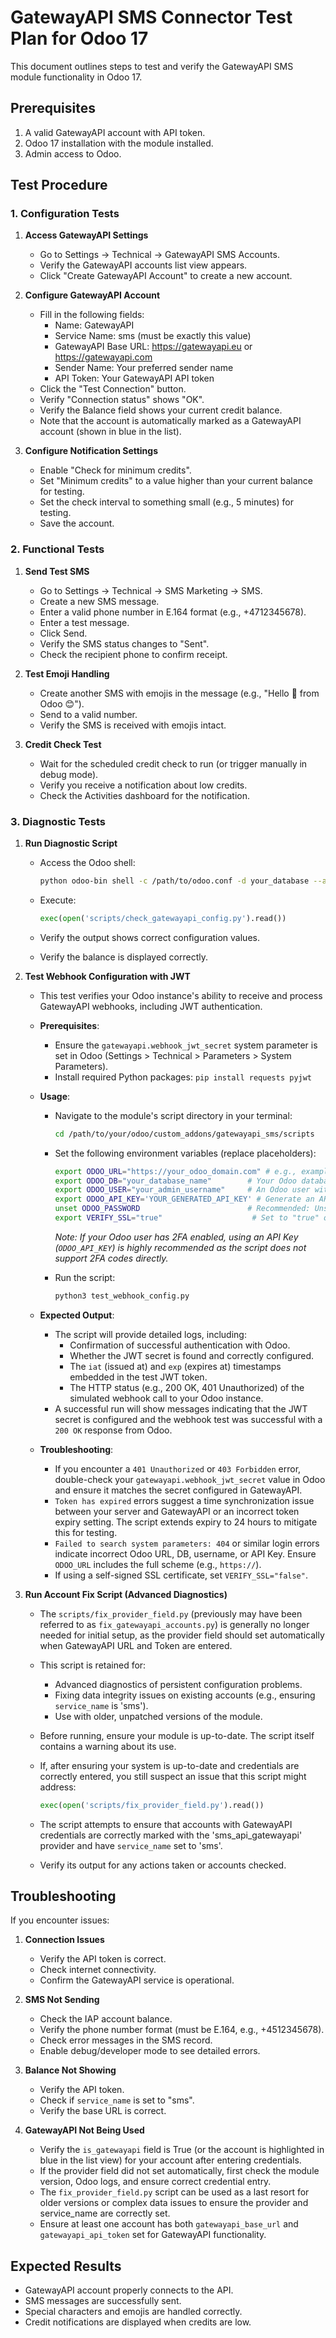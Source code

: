 # GatewayAPI SMS Connector Test Plan for Odoo 17

This document outlines steps to test and verify the GatewayAPI SMS module functionality in Odoo 17.

## Prerequisites

1. A valid GatewayAPI account with API token.
2. Odoo 17 installation with the module installed.
3. Admin access to Odoo.

## Test Procedure

### 1. Configuration Tests

1. **Access GatewayAPI Settings**
   - Go to Settings → Technical → GatewayAPI SMS Accounts.
   - Verify the GatewayAPI accounts list view appears.
   - Click "Create GatewayAPI Account" to create a new account.

2. **Configure GatewayAPI Account**
   - Fill in the following fields:
     - Name: GatewayAPI
     - Service Name: sms (must be exactly this value)
     - GatewayAPI Base URL: <https://gatewayapi.eu> or <https://gatewayapi.com>
     - Sender Name: Your preferred sender name
     - API Token: Your GatewayAPI API token
   - Click the "Test Connection" button.
   - Verify "Connection status" shows "OK".
   - Verify the Balance field shows your current credit balance.
   - Note that the account is automatically marked as a GatewayAPI account (shown in blue in the list).

3. **Configure Notification Settings**
   - Enable "Check for minimum credits".
   - Set "Minimum credits" to a value higher than your current balance for testing.
   - Set the check interval to something small (e.g., 5 minutes) for testing.
   - Save the account.

### 2. Functional Tests

1. **Send Test SMS**
   - Go to Settings → Technical → SMS Marketing → SMS.
   - Create a new SMS message.
   - Enter a valid phone number in E.164 format (e.g., +4712345678).
   - Enter a test message.
   - Click Send.
   - Verify the SMS status changes to "Sent".
   - Check the recipient phone to confirm receipt.

2. **Test Emoji Handling**
   - Create another SMS with emojis in the message (e.g., "Hello 👋 from Odoo 😊").
   - Send to a valid number.
   - Verify the SMS is received with emojis intact.

3. **Credit Check Test**
   - Wait for the scheduled credit check to run (or trigger manually in debug mode).
   - Verify you receive a notification about low credits.
   - Check the Activities dashboard for the notification.

### 3. Diagnostic Tests

1. **Run Diagnostic Script**
   - Access the Odoo shell:

     ```bash
     python odoo-bin shell -c /path/to/odoo.conf -d your_database --addons-path=/path/to/addons
     ```

   - Execute:

     ```python
     exec(open('scripts/check_gatewayapi_config.py').read())
     ```

   - Verify the output shows correct configuration values.
   - Verify the balance is displayed correctly.

2. **Test Webhook Configuration with JWT**
   - This test verifies your Odoo instance's ability to receive and process GatewayAPI webhooks, including JWT authentication.
   - **Prerequisites**:
     - Ensure the `gatewayapi.webhook_jwt_secret` system parameter is set in Odoo (Settings > Technical > Parameters > System Parameters).
     - Install required Python packages: `pip install requests pyjwt`
   - **Usage**:
     - Navigate to the module's script directory in your terminal:

       ```bash
       cd /path/to/your/odoo/custom_addons/gatewayapi_sms/scripts
       ```

     - Set the following environment variables (replace placeholders):

       ```bash
       export ODOO_URL="https://your_odoo_domain.com" # e.g., example.com or localhost:8069
       export ODOO_DB="your_database_name"        # Your Odoo database name
       export ODOO_USER="your_admin_username"     # An Odoo user with API access (e.g., admin)
       export ODOO_API_KEY='YOUR_GENERATED_API_KEY' # Generate an API key for ODOO_USER in Odoo (My Profile -> Account Security -> API Keys)
       unset ODOO_PASSWORD                        # Recommended: Unset password if using API key
       export VERIFY_SSL="true"                    # Set to "true" or "false" based on your SSL certificate setup
       ```

       *Note: If your Odoo user has 2FA enabled, using an API Key (`ODOO_API_KEY`) is highly recommended as the script does not support 2FA codes directly.*
     - Run the script:

       ```bash
       python3 test_webhook_config.py
       ```

   - **Expected Output**:
     - The script will provide detailed logs, including:
       - Confirmation of successful authentication with Odoo.
       - Whether the JWT secret is found and correctly configured.
       - The `iat` (issued at) and `exp` (expires at) timestamps embedded in the test JWT token.
       - The HTTP status (e.g., 200 OK, 401 Unauthorized) of the simulated webhook call to your Odoo instance.
     - A successful run will show messages indicating that the JWT secret is configured and the webhook test was successful with a `200 OK` response from Odoo.
   - **Troubleshooting**:
     - If you encounter a `401 Unauthorized` or `403 Forbidden` error, double-check your `gatewayapi.webhook_jwt_secret` value in Odoo and ensure it matches the secret configured in GatewayAPI.
     - `Token has expired` errors suggest a time synchronization issue between your server and GatewayAPI or an incorrect token expiry setting. The script extends expiry to 24 hours to mitigate this for testing.
     - `Failed to search system parameters: 404` or similar login errors indicate incorrect Odoo URL, DB, username, or API Key. Ensure `ODOO_URL` includes the full scheme (e.g., `https://`).
     - If using a self-signed SSL certificate, set `VERIFY_SSL="false"`.

3. **Run Account Fix Script (Advanced Diagnostics)**
   - The `scripts/fix_provider_field.py` (previously may have been referred to as `fix_gatewayapi_accounts.py`) is generally no longer needed for initial setup, as the provider field should set automatically when GatewayAPI URL and Token are entered.
   - This script is retained for:
     - Advanced diagnostics of persistent configuration problems.
     - Fixing data integrity issues on existing accounts (e.g., ensuring `service_name` is 'sms').
     - Use with older, unpatched versions of the module.
   - Before running, ensure your module is up-to-date. The script itself contains a warning about its use.
   - If, after ensuring your system is up-to-date and credentials are correctly entered, you still suspect an issue that this script might address:

     ```python
     exec(open('scripts/fix_provider_field.py').read())
     ```

   - The script attempts to ensure that accounts with GatewayAPI credentials are correctly marked with the 'sms_api_gatewayapi' provider and have `service_name` set to 'sms'.
   - Verify its output for any actions taken or accounts checked.

## Troubleshooting

If you encounter issues:

1. **Connection Issues**
   - Verify the API token is correct.
   - Check internet connectivity.
   - Confirm the GatewayAPI service is operational.

2. **SMS Not Sending**
   - Check the IAP account balance.
   - Verify the phone number format (must be E.164, e.g., +4512345678).
   - Check error messages in the SMS record.
   - Enable debug/developer mode to see detailed errors.

3. **Balance Not Showing**
   - Verify the API token.
   - Check if `service_name` is set to "sms".
   - Verify the base URL is correct.

4. **GatewayAPI Not Being Used**
   - Verify the `is_gatewayapi` field is True (or the account is highlighted in blue in the list view) for your account after entering credentials.
   - If the provider field did not set automatically, first check the module version, Odoo logs, and ensure correct credential entry.
   - The `fix_provider_field.py` script can be used as a last resort for older versions or complex data issues to ensure the provider and service_name are correctly set.
   - Ensure at least one account has both `gatewayapi_base_url` and `gatewayapi_api_token` set for GatewayAPI functionality.

## Expected Results

- GatewayAPI account properly connects to the API.
- SMS messages are successfully sent.
- Special characters and emojis are handled correctly.
- Credit notifications are displayed when credits are low.
